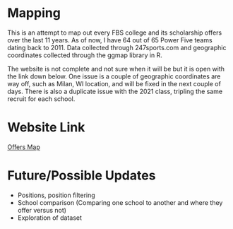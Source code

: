 # Mapping

This is an attempt to map out every FBS college and its scholarship offers over the last 11 years. As of now, I have 64 out of 65 Power Five teams dating back to 2011. Data collected through 247sports.com and geographic coordinates collected through the ggmap library in R.

The website is not complete and not sure when it will be but it is open with the link down below. One issue is a couple of geographic coordinates are way off, such as Milan, WI location, and will be fixed in the next couple of days. There is also a duplicate issue with the 2021 class, tripling the same recruit for each school.

# Website Link

[Offers Map](https://martinherz.shinyapps.io/OffersMap/)


# Future/Possible Updates

* Positions, position filtering
* School comparison (Comparing one school to another and where they offer versus not)
* Exploration of dataset
